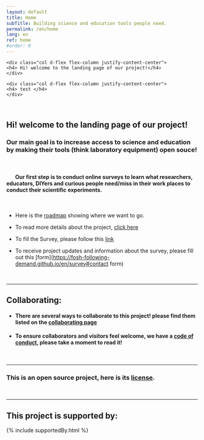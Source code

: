 ```yaml
---
layout: default
title: Home
subTitle: Building science and education tools people need.
permalink: /en/home
lang: en
ref: home
#order: 0
---
```



<div class="container">
  <div class="row">

    <div class="col d-flex flex-column justify-content-center">
    <h4> Hi! welcome to the landing page of our project!</h4>
    </div>

    <div class="col d-flex flex-column justify-content-center">
    <h4> test </h4>
    </div>


  </div>
 </div>

<br>

## Hi! welcome to the landing page of our project!

### Our main goal is to increase access to science and education by making their tools (think laboratory equipment) open souce!

<br>

####  &nbsp;&nbsp;&nbsp;&nbsp;&nbsp;&nbsp; Our first step is to conduct online surveys to learn what researchers, educators, DIYers and curious people need/miss in their work places to conduct their scientific experiments.

<br>

- Here is the [roadmap](https://github.com/orgs/FOSH-following-demand/projects/2) showing where we want to go.    

- To read more details about the project, [click here](https://fosh-following-demand.github.io/en/about)

- To fill the Survey, please follow this [link](https://fosh-following-demand.github.io/en/survey)

- To receive project updates and information about the survey, please fill out this [form](https://fosh-following-demand.github.io/en/survey#contact form)


<br>

---

## Collaborating:

- #### There are several ways to collaborate to this project! please find them listed on the [collaborating page](https://fosh-following-demand.github.io/en/collaborating)


- #### To ensure collaborators and visitors feel welcome, we have a [code of conduct](https://github.com/FOSH-following-demand/map_fosh_demand/blob/master/CODE_OF_CONDUCT.md), please take a moment to read it!


<br>


---

### This is an open source project, here is its [license](https://github.com/FOSH-following-demand/FOSH-following-demand.github.io/blob/master/LICENSE).

<br>

---

## This project is supported by:

{% include supportedBy.html %}
